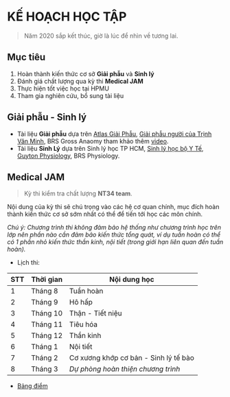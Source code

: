 # KẾ HOẠCH HỌC TẬP
> Năm 2020 sắp kết thúc, giờ là lúc để nhìn về tương lai.

## Mục tiêu
1. Hoàn thành kiến thức cơ sở **Giải phẫu** và **Sinh lý**
2. Đánh giá chất lượng qua kỳ thi **Medical JAM**
3. Thực hiện tốt việc học tại HPMU
4. Tham gia nghiên cứu, bổ sung tài liệu

## Giải phẫu - Sinh lý
* Tài liệu **Giải phẫu** dựa trên [Atlas Giải Phẫu](https://github.com/MLockers/Atlas-collection/blob/master/Netter-Interactive-Atlas-of-Human-Anatomy/Netter-Interactive-Atlas-of-Human-Anatomy%5Bvi%5D.pdf), [Giải phẫu người của Trịnh Văn Minh](https://github.com/MLockers/HPMUDocs-2017/blob/master/Giai-phau), BRS Gross Anaomy tham khảo thêm [video](https://www.youtube.com/playlist?list=PLms0b5Z8uXzCJixOSQm4gLc3sFI56nZRH).
* Tài liệu **Sinh Lý** dựa trên Sinh lý học TP HCM, [Sinh lý học bộ Y Tế](https://github.com/MLockers/HPMUDocs-2018/blob/master/Sinh-ly/Sinh-ly-hoc%5BBo-Y-te%5D.pdf), [Guyton Physiology](https://github.com/MLockers/medical-lib/blob/master/Guyton-and-Hall-Textbook-of-Medical-Physiology%5Ben%5D.pdf), BRS Physiology.

## Medical JAM
> Kỳ thi kiểm tra chất lượng **NT34 team**.

Nội dung của kỳ thi sẽ chú trọng vào các hệ cơ quan chính, mục đích hoàn thành kiến thức cơ sở sớm nhất có thể để tiến tới học các môn chính.

*Chú ý: Chương trình thi không đảm bảo hệ thống như chương trình học trên lớp nên phần nào cần đảm bảo kiến thức tổng quát, ví dụ tuần hoàn có thể có 1 phần nhỏ kiến thức thần kinh, nội tiết (trong giới hạn liên quan đến tuần hoàn).*

* Lịch thi:

| STT | Thời gian | Nội dung học |
| -------- | --------- | ------------ |
| 1 | Tháng 8 | Tuần hoàn |
| 2 | Tháng 9 | Hô hấp |
| 3 | Tháng 10 | Thận - Tiết niệu |
| 4 | Tháng 11 | Tiêu hóa |
| 5 | Tháng 12 | Thần kinh |
| 6 | Tháng 1 | Nội tiết |
| 7 | Tháng 2 | Cơ xương khớp cơ bản - Sinh lý tế bào |
| 8 | Tháng 3 | *Dự phòng hoàn thiện chương trình* |

* [Bảng điểm](https://docs.google.com/spreadsheets/d/1s2_SJy6Qr2aDFlBPaywOvYPcKxxs6_3IILCCrNUYYtM/edit?usp=sharing)
